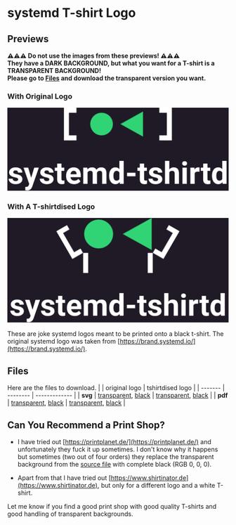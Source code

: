 # systemd T-shirt Logo
## Previews
**⚠️⚠️⚠️ Do not use the images from these previews! ⚠️⚠️⚠️ \
They have a DARK BACKGROUND, but what you want for a T-shirt is a TRANSPARENT BACKGROUND! \
Please go to [Files](#files) and download the transparent version you want.**
### With Original Logo
![preview of the print with original logo](./preview/tshirtd.origlogo.black.svg)
### With A T-shirtdised Logo
![preview of the print with new logo](./preview/tshirtd.newlogo.black.svg)

These are joke systemd logos meant to be printed onto a black t-shirt.
The original systemd logo was taken from [https://brand.systemd.io/](https://brand.systemd.io/).

## Files
Here are the files to download.
|         | original logo | tshirtdised logo |
| ------- | -------- | ------------- |
| **svg** | [transparent](https://gitlab.com/BoostCookie/systemd-tshirtd/-/jobs/artifacts/main/raw/tshirtd.origlogo.transparent.svg?job=typst-compile), [black](https://gitlab.com/BoostCookie/systemd-tshirtd/-/jobs/artifacts/main/raw/tshirtd.origlogo.black.svg?job=typst-compile) | [transparent](https://gitlab.com/BoostCookie/systemd-tshirtd/-/jobs/artifacts/main/raw/tshirtd.newlogo.transparent.svg?job=typst-compile), [black](https://gitlab.com/BoostCookie/systemd-tshirtd/-/jobs/artifacts/main/raw/tshirtd.newlogo.black.svg?job=typst-compile) |
| **pdf** | [transparent](https://gitlab.com/BoostCookie/systemd-tshirtd/-/jobs/artifacts/main/raw/tshirtd.origlogo.transparent.pdf?job=typst-compile), [black](https://gitlab.com/BoostCookie/systemd-tshirtd/-/jobs/artifacts/main/raw/tshirtd.origlogo.black.pdf?job=typst-compile) | [transparent](https://gitlab.com/BoostCookie/systemd-tshirtd/-/jobs/artifacts/main/raw/tshirtd.newlogo.transparent.pdf?job=typst-compile), [black](https://gitlab.com/BoostCookie/systemd-tshirtd/-/jobs/artifacts/main/raw/tshirtd.newlogo.black.pdf?job=typst-compile) |

## Can You Recommend a Print Shop?
- I have tried out [https://printplanet.de/](https://printplanet.de/) and unfortunately they fuck it up sometimes.
I don't know why it happens but sometimes (two out of four orders) they replace the transparent background from the
[source file](https://gitlab.com/BoostCookie/systemd-tshirtd/-/jobs/artifacts/main/raw/tshirtd.origlogo.transparent.svg?job=typst-compile)
with complete black (RGB 0, 0, 0).

- Apart from that I have tried out [https://www.shirtinator.de](https://www.shirtinator.de), but only for a different logo and a white T-shirt.

Let me know if you find a good print shop with good quality T-shirts and good handling of transparent backgrounds.
